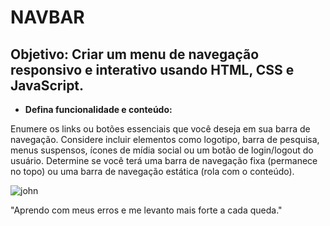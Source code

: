 # NAVBAR

      
## Objetivo: Criar um menu de navegação responsivo e interativo usando HTML, CSS e JavaScript.

* **Defina funcionalidade e conteúdo:**

Enumere os links ou botões essenciais que você deseja em sua barra de navegação.
Considere incluir elementos como logotipo, barra de pesquisa, menus suspensos, ícones de mídia social ou um botão de login/logout do usuário.
Determine se você terá uma barra de navegação fixa (permanece no topo) ou uma barra de navegação estática (rola com o conteúdo).











![john](https://api.ndla.no/image-api/raw/mTU0Axsc.jpg?width=250)


"Aprendo com meus erros e me levanto mais forte a cada queda."
